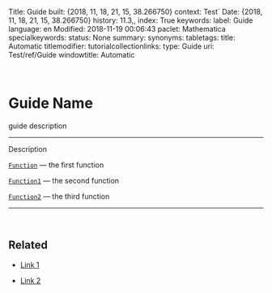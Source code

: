 Title: Guide
built: {2018, 11, 18, 21, 15, 38.266750}
context: Test`
Date: {2018, 11, 18, 21, 15, 38.266750}
history: 11.3,,
index: True
keywords: 
label: Guide
language: en
Modified: 2018-11-19 00:06:43
paclet: Mathematica
specialkeywords: 
status: None
summary: 
synonyms: 
tabletags: 
title: Automatic
titlemodifier: 
tutorialcollectionlinks: 
type: Guide
uri: Test/ref/Guide
windowtitle: Automatic

<a id="guide-name" style="width:0;height:0;margin:0;padding:0;">&zwnj;</a>

# Guide Name

guide description

---

Description

[```Function```](/ref/Function.html) — the first function

[```Function1```](/ref/Function1.html) — the second function

[```Function2```](/ref/Function2.html) — the third function

---

<a id="related" style="width:0;height:0;margin:0;padding:0;">&zwnj;</a>

## Related

* [Link 1](https://google.com/)

* [Link 2](https://paclets.github.io/PacletServer)